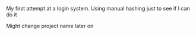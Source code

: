 My first attempt at a login system.
Using manual hashing just to see if I can do it

Might change project name later on

